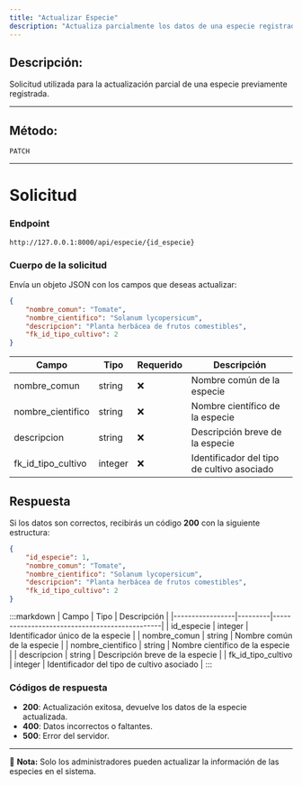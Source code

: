 ```yaml
---
title: "Actualizar Especie"
description: "Actualiza parcialmente los datos de una especie registrada en el sistema."
---
```


## Descripción:
Solicitud utilizada para la actualización parcial de una especie previamente registrada.

---

## Método:
```
PATCH
```
---

# **Solicitud**

### **Endpoint**
```
http://127.0.0.1:8000/api/especie/{id_especie}
```

### **Cuerpo de la solicitud**
Envía un objeto JSON con los campos que deseas actualizar:

```json
{
    "nombre_comun": "Tomate",
    "nombre_cientifico": "Solanum lycopersicum",
    "descripcion": "Planta herbácea de frutos comestibles",
    "fk_id_tipo_cultivo": 2
}
```

| Campo              | Tipo    | Requerido | Descripción                                      |
|-------------------|---------|-----------|--------------------------------------------------|
| nombre_comun     | string  | ❌        | Nombre común de la especie                      |
| nombre_cientifico | string  | ❌        | Nombre científico de la especie                 |
| descripcion      | string  | ❌        | Descripción breve de la especie                 |
| fk_id_tipo_cultivo | integer | ❌        | Identificador del tipo de cultivo asociado      |

## **Respuesta**

Si los datos son correctos, recibirás un código **200** con la siguiente estructura:

```json
{
    "id_especie": 1,
    "nombre_comun": "Tomate",
    "nombre_cientifico": "Solanum lycopersicum",
    "descripcion": "Planta herbácea de frutos comestibles",
    "fk_id_tipo_cultivo": 2
}
```

:::markdown
| Campo            | Tipo    | Descripción                                   |
|-----------------|---------|-----------------------------------------------|
| id_especie      | integer | Identificador único de la especie            |
| nombre_comun    | string  | Nombre común de la especie                    |
| nombre_cientifico | string  | Nombre científico de la especie               |
| descripcion     | string  | Descripción breve de la especie               |
| fk_id_tipo_cultivo | integer | Identificador del tipo de cultivo asociado  |
:::

### **Códigos de respuesta**
- **200**: Actualización exitosa, devuelve los datos de la especie actualizada.
- **400**: Datos incorrectos o faltantes.
- **500**: Error del servidor.

---

📄 **Nota:** Solo los administradores pueden actualizar la información de las especies en el sistema.
